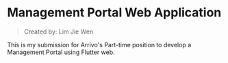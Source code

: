 # Management Portal Web Application
> Created by: Lim Jie Wen

This is my submission for Arrivo's Part-time position to develop a Management Portal using Flutter web.
